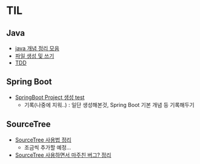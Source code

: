 # TIL
## Java
- [java 개념 정리 모음](https://github.com/heyjeong-go/TIL/blob/main/Java/Java.md)
- [파일 생성 및 쓰기](https://github.com/heyjeong-go/TIL/blob/main/Java/FileControl_Study.md)
- [TDD](https://github.com/heyjeong-go/TIL/blob/main/Java/TDD_Test.md)

## Spring Boot
- [SpringBoot Project 생성 test](https://github.com/heyjeong-go/SpringBoot_Study.git)
  + 기록(나중에 지워..) : 일단 생성해본것, Spring Boot 기본 개념 등 기록해두기

## SourceTree
- [SourceTree 사용법 정리](https://github.com/heyjeong-go/TIL/blob/main/SourceTree/SourceTree.md)
  + 조금씩 추가할 예정...
- [SourceTree 사용하면서 마주친 버그? 정리](https://github.com/heyjeong-go/TIL/blob/main/SourceTree/SourceTree_ErrorCollection.md)